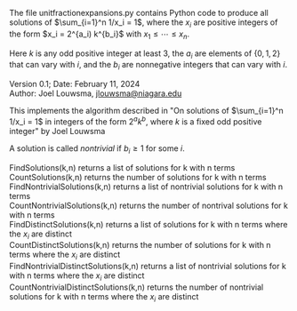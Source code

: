 The file unitfractionexpansions.py contains Python code to produce all solutions of $\sum_{i=1}^n 1/x_i = 1$, where the $x_i$ are positive integers of the form $x_i = 2^{a_i) k^{b_i}$ with $x_1 \leq \cdots \leq x_n$.  

Here $k$ is any odd positive integer at least $3$, the $a_i$ are elements of $\{0,1,2\}$ that can vary with $i$, and the $b_i$ are nonnegative integers that can vary with $i$.  

Version 0.1; Date: February 11, 2024  
Author: Joel Louwsma, jlouwsma@niagara.edu  

This implements the algorithm described in "On solutions of $\sum_{i=1}^n 1/x_i = 1$ in integers of the form $2^a k^b$, where $k$ is a fixed odd positive integer" by Joel Louwsma  

A solution is called *nontrivial* if $b_i \geq 1$ for some $i$.  

FindSolutions(k,n) returns a list of solutions for k with n terms  
CountSolutions(k,n) returns the number of solutions for k with n terms  
FindNontrivialSolutions(k,n) returns a list of nontrivial solutions for k with n terms  
CountNontrivialSolutions(k,n) returns the number of nontrival solutions for k with n terms  
FindDistinctSolutions(k,n) returns a list of solutions for k with n terms where the $x_i$ are distinct  
CountDistinctSolutions(k,n) returns the number of solutions for k with n terms where the $x_i$ are distinct  
FindNontrivialDistinctSolutions(k,n) returns a list of nontrivial solutions for k with n terms where the $x_i$ are distinct  
CountNontrivialDistinctSolutions(k,n) returns the number of nontrivial solutions for k with n terms where the $x_i$ are distinct  
